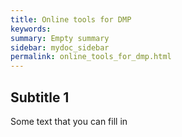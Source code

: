 ```yaml
---
title: Online tools for DMP
keywords:
summary: Empty summary
sidebar: mydoc_sidebar
permalink: online_tools_for_dmp.html
---
```


## Subtitle 1

Some text that you can fill in